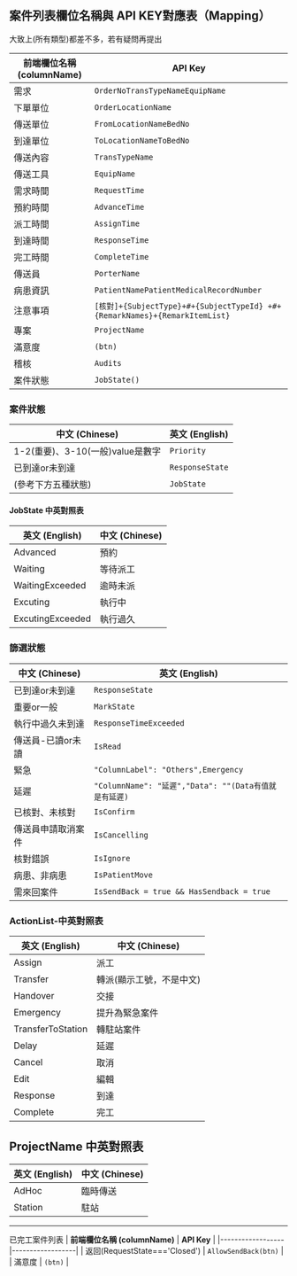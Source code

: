 
## **案件列表欄位名稱與 API KEY對應表（Mapping）**
大致上(所有類型)都差不多，若有疑問再提出

| **前端欄位名稱 (columnName)** | **API Key** |
|------------------|------------------|
| 需求 | `OrderNoTransTypeNameEquipName` |
| 下單單位 | `OrderLocationName` |
| 傳送單位 | `FromLocationNameBedNo` |
| 到達單位 | `ToLocationNameToBedNo` |
| 傳送內容 | `TransTypeName` |
| 傳送工具 | `EquipName` |
| 需求時間 | `RequestTime` |
| 預約時間 | `AdvanceTime` |
| 派工時間 | `AssignTime` |
| 到達時間 | `ResponseTime` |
| 完工時間 | `CompleteTime` |
| 傳送員 | `PorterName` |
| 病患資訊 | `PatientNamePatientMedicalRecordNumber` |
| 注意事項 | `[核對]+{SubjectType}+#+{SubjectTypeId} +#+{RemarkNames}+{RemarkItemList}` |
| 專案 | `ProjectName` |
| 滿意度 | `(btn)` |
| 稽核 | `Audits` |
| 案件狀態 | `JobState()` |

### 案件狀態

| 中文 (Chinese)       | 英文 (English)       |
|----------------------|----------------------|
| 1-2(重要)、3-10(一般)value是數字 | `Priority` |
| 已到達or未到達 | `ResponseState` |
| (參考下方五種狀態) | `JobState` |

#### JobState 中英對照表

| 英文 (English)       | 中文 (Chinese)       |
|----------------------|----------------------|
| Advanced             | 預約                 |
| Waiting              | 等待派工             |
| WaitingExceeded      | 逾時未派             |
| Excuting             | 執行中               |
| ExcutingExceeded     | 執行過久             |
### 篩選狀態

| 中文 (Chinese)       | 英文 (English)       |
|----------------------|----------------------|
| 已到達or未到達 | `ResponseState` |
| 重要or一般 | `MarkState` |
| 執行中過久未到達 | `ResponseTimeExceeded` |
| 傳送員-已讀or未讀 | `IsRead` |
| 緊急 | `"ColumnLabel": "Others",Emergency` |
| 延遲 | `"ColumnName": "延遲","Data": ""(Data有值就是有延遲)` |
| 已核對、未核對 | `IsConfirm` |
| 傳送員申請取消案件 | `IsCancelling` |
| 核對錯誤 | `IsIgnore` |
| 病患、非病患 | `IsPatientMove` |
| 需來回案件 | `IsSendBack = true && HasSendback = true` |

### ActionList-中英對照表

| 英文 (English)       | 中文 (Chinese)       |
|----------------------|----------------------|
| Assign               | 派工                 |
| Transfer             | 轉派(顯示工號，不是中文)                 |
| Handover             | 交接                 |
| Emergency            | 提升為緊急案件                 |
| TransferToStation    | 轉駐站案件             |
| Delay                | 延遲                 |
| Cancel               | 取消                 |
| Edit                 | 編輯                 |
| Response             | 到達                 |
| Complete             | 完工                 |



## ProjectName 中英對照表

| 英文 (English) | 中文 (Chinese) |
|----------------|----------------|
| AdHoc          | 臨時傳送       |
| Station        | 駐站           |



---

已完工案件列表
| **前端欄位名稱 (columnName)** | **API Key** |
|------------------|------------------|
| 返回(RequestState==='Closed') | `AllowSendBack(btn)` |
| 滿意度 | `(btn)` |


